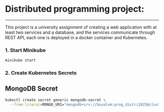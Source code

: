 # Distributed programming project:

--- 

This project is a university assignment of creating a web application with at least two services and a database, and the services communicate through REST API, each one is deployed in a docker container and Kubernetes.


### 1. Start Minikube
```sh
minikube start

```


### 2. Create Kubernetes Secrets
## MongoDB Secret
```sh
kubectl create secret generic mongodb-secret \
  --from-literal=MONGO_URI="mongodb+srv://boualem:prog_distri2025@cluster0.hjqau.mongodb.net/prog_distr?retryWrites=true&w=majority&appName=Cluster0"
```


